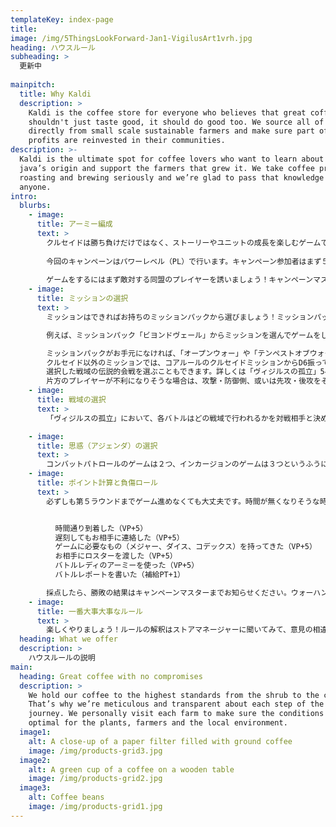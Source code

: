 ```yaml
---
templateKey: index-page
title: 
image: /img/5ThingsLookForward-Jan1-VigilusArt1vrh.jpg
heading: ハウスルール
subheading: >
  更新中
  
mainpitch:
  title: Why Kaldi
  description: >
    Kaldi is the coffee store for everyone who believes that great coffee
    shouldn't just taste good, it should do good too. We source all of our beans
    directly from small scale sustainable farmers and make sure part of the
    profits are reinvested in their communities.
description: >-
  Kaldi is the ultimate spot for coffee lovers who want to learn about their
  java’s origin and support the farmers that grew it. We take coffee production,
  roasting and brewing seriously and we’re glad to pass that knowledge to
  anyone.
intro:
  blurbs:
    - image: 
      title: アーミー編成 
      text: >
        クルセイドは勝ち負けだけではなく、ストーリーやユニットの成長を楽しむゲームです。最強の組み合わせというよりも自分で使ってみたいミニチュアや、「その場にいそうな」 ユニットを編成した方が、より楽しめるゲームになるでしょう。
        
        今回のキャンペーンはパワーレベル（PL）で行います。キャンペーン参加者はまず５０PLの戦闘序列表を作り、帝国側か混沌側か決めてください。戦闘序列表とクルセイドカードは必ずディスコードやツイッターで公開して、ゲームに持って行きましょう。
        
        ゲームをするにはまず敵対する同盟のプレイヤーを誘いましょう！キャンペーンマスターがマッチアップすることもあります。基本的に戦闘序列表から２５PL以下（コンバットパトロール）、或いは５０PL以下（インカージョン）のロスターを編成し、対戦相手に渡しましょう。バトル開始時に編成したユニットのクルセイドポイントを比較し、少ない方のプレイヤーに差分の半分を（切り捨て）CPとして与えます。８以上の差は出来るだけ避けましょう。
    - image: 
      title: ミッションの選択
      text: >
        ミッションはできればお持ちのミッションパックから選びましょう！ミッションパック固有の思惑やルールに関してはお相手と話し合い、適用するかどうか決めましょう。

        例えば、ミッションパック「ビヨンドヴェール」からミッションを選んでゲームをした場合、各プレイヤーは調査ポイントを取得しても良い。ただし、ミッションパック「カタストロフ」からミッションを選んでも3人以上でのゲームはできません。

        ミッションパックがお手元になければ、「オープンウォー」や「テンペストオブウォー」のカード、又はコアルールのクルセイドミッションを使いましょう。
        クルセイド以外のミッションでは、コアルールのクルセイドミッションからD6振って勝者の報酬を決めてください。
        選択した戦域の伝説的会戦を選ぶこともできます。詳しくは「ヴィジルスの孤立」54-59ページを参照するか、キャンペーンマスターにお尋ねください。
        片方のプレイヤーが不利になりそうな場合は、攻撃・防御側、或いは先攻・後攻をそのプレイヤーから選びましょう。
    - image: 
      title: 戦域の選択
      text: >
        「ヴィジルスの孤立」において、各バトルはどの戦域で行われるかを対戦相手と決めましょう。プレイヤーが合意すれば、その戦域の戦域アビリティも使用できます。

    - image: 
      title: 思惑（アジェンダ）の選択 
      text: >
        コンバットパトロールのゲームは２つ、インカージョンのゲームは３つというふうに、思惑は一つ多く選択しても良いです。
    - image: 
      title: ポイント計算と負傷ロール 
      text: >
        必ずしも第５ラウンドまでゲーム進めなくても大丈夫です。時間が無くなりそうな時はキリの良いところで終了し、できるだけ対戦相手の前で勝利ポイント計算、負傷ロールとクルセイドカードの処理をお願いします。


          時間通り到着した（VP+5）
          遅刻してもお相手に連絡した（VP+5）
          ゲームに必要なもの（メジャー、ダイス、コデックス）を持ってきた（VP+5）
          お相手にロスターを渡した（VP+5）
          バトルレディのアーミーを使った（VP+5）
          バトルレポートを書いた（補給PT+1）

        採点したら、勝敗の結果はキャンペーンマスターまでお知らせください。ウォーハンマーストア神保町に掲示しているヴィジルスの星域図に反映させます。キャンペーンが終わるとき、ヴィジルスを掌握しているのは帝国側でしょうか、それとも混沌側でしょうか？そしてどのような最高の物語が紡ぎあげるのでしょう？
    - image: 
      title: 一番大事大事なルール 
      text: >
        楽しくやりましょう！ルールの解釈はストアマネージャーに聞いてみて、意見の相違があればダイスロールで解決して残りのゲームを楽しみましょう。もし気になることやトラブルがあれば、気軽にキャンペーンマスターまでご連絡ください
  heading: What we offer
  description: >
    ハウスルールの説明
main:
  heading: Great coffee with no compromises
  description: >
    We hold our coffee to the highest standards from the shrub to the cup.
    That’s why we’re meticulous and transparent about each step of the coffee’s
    journey. We personally visit each farm to make sure the conditions are
    optimal for the plants, farmers and the local environment.
  image1:
    alt: A close-up of a paper filter filled with ground coffee
    image: /img/products-grid3.jpg
  image2:
    alt: A green cup of a coffee on a wooden table
    image: /img/products-grid2.jpg
  image3:
    alt: Coffee beans
    image: /img/products-grid1.jpg
---
```

